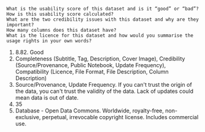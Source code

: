     What is the usability score of this dataset and is it “good” or “bad”?
    How is this usability score calculated?
    What are the two credibility issues with this dataset and why are they important?
    How many columns does this dataset have?
    What is the licence for this dataset and how would you summarise the usage rights in your own words?

1. 8.82. Good <br/>
2. Completeness (Subtitle, Tag, Description, Cover Image), Credibility (Source/Provenance, Public Notebook, Update Frequency), Compatibility (Licence, File Format, File Description, Column Description)<br/>
3. Source/Provenance, Update Frequency. If you can't trust the origin of the data, you can't trust the validity of the data. Lack of updates could mean data is out of date.<br/>
4. 35<br/>
5. Database - Open Data Commons. Worldwide, royalty-free, non-exclusive, perpetual, irrevocable copyright license. Includes commercial use.<br/>
